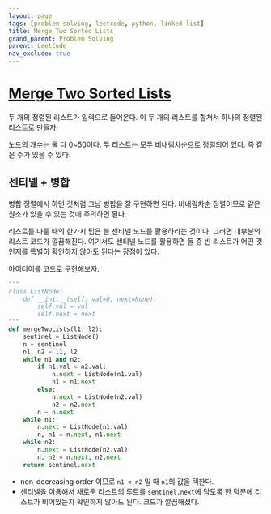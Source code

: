 ```yaml
---
layout: page
tags: [problem-solving, leetcode, python, linked-list]
title: Merge Two Sorted Lists
grand_parent: Problem Solving
parent: LeetCode
nav_exclude: true
---
```


# [Merge Two Sorted Lists](https://leetcode.com/problems/merge-two-sorted-lists/)

 두 개의 정렬된 리스트가 입력으로 들어온다. 이 두 개의 리스트를 합쳐서
 하나의 정렬된 리스트로 만들자.

 노드의 개수는 둘 다 0~50이다. 두 리스트는 모두 비내림차순으로
 정렬되어 있다. 즉 같은 수가 있을 수 있다.


## 센티넬 + 병합

 병합 정렬에서 하던 것처럼 그냥 병합을 잘 구현하면 된다. 비내림차순
 정렬이므로 같은 원소가 있을 수 있는 것에 주의하면 된다.

 리스트를 다룰 때의 한가지 팁은 늘 센티넬 노드를 활용하라는
 것이다. 그러면 대부분의 리스트 코드가 깔끔해진다. 여기서도 센티넬
 노드를 활용하면 둘 중 빈 리스트가 어떤 것인지를 특별히 확인하지
 않아도 된다는 장점이 있다.

 아이디어를 코드로 구현해보자.

```python
"""
class ListNode:
    def __init__(self, val=0, next=None):
        self.val = val
        self.next = next
"""
def mergeTwoLists(l1, l2):
    sentinel = ListNode()
    n = sentinel
    n1, n2 = l1, l2
    while n1 and n2:
        if n1.val < n2.val:
            n.next = ListNode(n1.val)
            n1 = n1.next
        else:
            n.next = ListNode(n2.val)
            n2 = n2.next
        n = n.next
    while n1:
        n.next = ListNode(n1.val)
        n, n1 = n.next, n1.next
    while n2:
        n.next = ListNode(n2.val)
        n, n2 = n.next, n2.next
    return sentinel.next
```

 - non-decreasing order 이므로 `n1 < n2` 일 때 `n1`의 값을 택한다.
 - 센티넬을 이용해서 새로운 리스트의 루트를 `sentinel.next`에 담도록
   한 덕분에 리스트가 비어있는지 확인하지 않아도 된다. 코드가
   깔끔해졌다.
